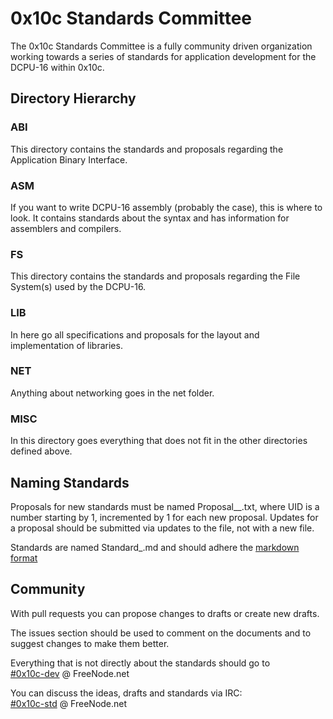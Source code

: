 # 0x10c Standards Committee #

The 0x10c Standards Committee is a fully community driven organization working towards a series of standards for application development for the DCPU-16 within 0x10c.

## Directory Hierarchy ##

### ABI ###
This directory contains the standards and proposals regarding the Application Binary Interface.

### ASM ###
If you want to write DCPU-16 assembly (probably the case), this is where to look. It contains standards about the syntax and has information for assemblers and compilers.

### FS ###
This directory contains the standards and proposals regarding the File System(s) used by the DCPU-16.

### LIB ###
In here go all specifications and proposals for the layout and implementation of libraries.

### NET ###
Anything about networking goes in the net folder.

### MISC ###
In this directory goes everything that does not fit in the other directories defined above.


## Naming Standards ##

Proposals for new standards must be named Proposal_<Subject>_<UID>.txt, where UID is a number starting by 1, incremented by 1 for each new proposal.
Updates for a proposal should be submitted via updates to the file, not with a new file.

Standards are named Standard_<Subject>.md and should adhere the [markdown format](http://daringfireball.net/projects/markdown/) 


## Community ##

With pull requests you can propose changes to drafts or create new drafts.

The issues section should be used to comment on the documents and to suggest changes to make them better.

Everything that is not directly about the standards should go to  
[#0x10c-dev](irc://irc.freenode.net/#0x10c-dev) @ FreeNode.net

You can discuss the ideas, drafts and standards via IRC:  
[#0x10c-std](irc://irc.freenode.net/#0x10c-std) @ FreeNode.net
